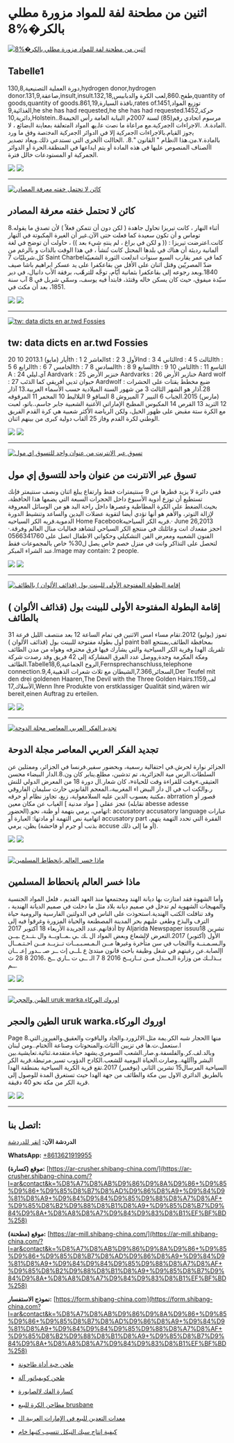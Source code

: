 # اثنين من مطحنة لفة للمواد مزورة مطلي بالكر�%8

<a href="https://swt.shibang-china.com/?l=ar&img&k=%D8%A7%D8%AB%D9%86%D9%8A%D9%86+%D9%85%D9%86+%D9%85%D8%B7%D8%AD%D9%86%D8%A9+%D9%84%D9%81%D8%A9+%D9%84%D9%84%D9%85%D9%88%D8%A7%D8%AF+%D9%85%D8%B2%D9%88%D8%B1%D8%A9+%D9%85%D8%B7%D9%84%D9%8A+%D8%A8%D8%A7%D9%84%D9%83%D8%B1%EF%BF%BD%258" target="_blank">![اثنين من مطحنة لفة للمواد مزورة مطلي بالكر�%8](http://static.shibang-china.com/all-800x300/59.jpg)</a>

## Tabelle1
130,دورة العملية التصنيعية,8,hydrogen donor,hydrogen donor.131,صاعقة,9,insult,insult.132,طفح.860,لعب الكرة والدبابيس,18,quantity of goods,quantity of goods.861,نافذة السيارة,19,rates of.1451,توزيع المواد الغذائية,9,he she has had requested,he she has had requested.1452,حركة دائرية,10,Holstein.مرسوم اتحادي رقم(85) لسنة 2007م النيابة العامة رأس الخيمة8. .اﻟﻣﺎدة.٨. .اﻻﺟراءات اﻟﺟﻣرﮐﯾﺔ.ﻣﻊ ﻣراﻋﺎة ﻣﺎ ﻧﺻت ﻋﻟ.ﯾﮫ اﻟﻣواد اﻟﻣﺗﻌﻟﻘﺔ ﺑﻣﻌﺎﯾﻧﺔ اﻟﺑﺿﺎﺋﻊ ، ﻻ ﯾﺟوز اﻟﻘﯾﺎم.ﺑﺎﻻﺟراءات اﻟﺟﻣرﮐﯾﺔ إﻻ ﻓﻲ اﻟدواﺋر اﻟﺟﻣرﮐﯾﺔ اﻟﻣﺧﺗﺻﺔ وﻓق ﻣﺎ ورد ﺑﺎﻟﻣﺎدة.٧.ﻣن.ھذا اﻟﻧظﺎم &quot; اﻟﻘﺎﻧون &quot;.8. .الحاالت األخرى التي تستدعي ذلك.ويعاد تصدير األصناف المنصوص عليها في هذه المادة أو يتم ايداعها في المنطقة.الحرة أو الدوائر الجمركية او المستودعات خالل فترة.


<a href="https://whatsapp.shibangsoft.com/WhatsApp.php" target="_blank" title="WhatsApp">![](http://static.shibang-china.com/icon/whatsapp.png)</a> <a href="https://swt.shibang-china.com/?l=ar&icon&k=%D8%A7%D8%AB%D9%86%D9%8A%D9%86+%D9%85%D9%86+%D9%85%D8%B7%D8%AD%D9%86%D8%A9+%D9%84%D9%81%D8%A9+%D9%84%D9%84%D9%85%D9%88%D8%A7%D8%AF+%D9%85%D8%B2%D9%88%D8%B1%D8%A9+%D9%85%D8%B7%D9%84%D9%8A+%D8%A8%D8%A7%D9%84%D9%83%D8%B1%EF%BF%BD%258" target="_blank">![](http://static.shibang-china.com/icon/chat-ar.png)</a>

---

<a href="https://swt.shibang-china.com/?l=ar&img&k=%D8%A7%D8%AB%D9%86%D9%8A%D9%86+%D9%85%D9%86+%D9%85%D8%B7%D8%AD%D9%86%D8%A9+%D9%84%D9%81%D8%A9+%D9%84%D9%84%D9%85%D9%88%D8%A7%D8%AF+%D9%85%D8%B2%D9%88%D8%B1%D8%A9+%D9%85%D8%B7%D9%84%D9%8A+%D8%A8%D8%A7%D9%84%D9%83%D8%B1%EF%BF%BD%258" target="_blank">![كائن لا تحتمل خفته معرفة المصادر](http://static.shibang-china.com/all-800x300/987.jpg)</a>

## كائن لا تحتمل خفته معرفة المصادر
8.أثناء النهار ، كانت تيريزا تحاول جاهدة ( لكن دون أن تتمكن فعلاً ) لأن تصدق ما يقوله توماس و أن تكون سعيدة كما فعلت حتى الآن.غير أن الغيرة المكبوتة في النهار كانت.اعترضت تيريزا : (( و لكن في براغ ، لم ينتهِ شيء بعد )) ، حاولت أن توضح في لغة ألمانية رديئة أن هناك في بلدها المحتل كانت تُنشأ ، في هذا الوقت بالذات و بالرغم من كل.شربليّات 7 Saint Charbelكما في عمر يقارب السبع سنوات اندلعت الثورة الشعبيّة ضدّ المصريّين وقتل اثنان على الأقل من بقاعكفرا على يد عسكر ابراهيم باشا صيف 1840.وبعد رجوعه إلى بقاعكفرا بثمانية أيّام، توجَّه للترهّب، برفقة الأب دانيال، في دير سيّدة ميفوق، حيث كان يسكن خاله وقتئذ، فابتدأ فيه يوسف، وسمّي شربل في 8 آب سنة 1851، بعد أن مكث في.


<a href="https://whatsapp.shibangsoft.com/WhatsApp.php" target="_blank" title="WhatsApp">![](http://static.shibang-china.com/icon/whatsapp.png)</a> <a href="https://swt.shibang-china.com/?l=ar&icon&k=%D8%A7%D8%AB%D9%86%D9%8A%D9%86+%D9%85%D9%86+%D9%85%D8%B7%D8%AD%D9%86%D8%A9+%D9%84%D9%81%D8%A9+%D9%84%D9%84%D9%85%D9%88%D8%A7%D8%AF+%D9%85%D8%B2%D9%88%D8%B1%D8%A9+%D9%85%D8%B7%D9%84%D9%8A+%D8%A8%D8%A7%D9%84%D9%83%D8%B1%EF%BF%BD%258" target="_blank">![](http://static.shibang-china.com/icon/chat-ar.png)</a>

---

<a href="https://swt.shibang-china.com/?l=ar&img&k=%D8%A7%D8%AB%D9%86%D9%8A%D9%86+%D9%85%D9%86+%D9%85%D8%B7%D8%AD%D9%86%D8%A9+%D9%84%D9%81%D8%A9+%D9%84%D9%84%D9%85%D9%88%D8%A7%D8%AF+%D9%85%D8%B2%D9%88%D8%B1%D8%A9+%D9%85%D8%B7%D9%84%D9%8A+%D8%A8%D8%A7%D9%84%D9%83%D8%B1%EF%BF%BD%258" target="_blank">![tw: data dicts en ar.twd Fossies](http://static.shibang-china.com/all-800x300/654.jpg)</a>

## tw: data dicts en ar.twd Fossies
20 أيار (مايو) 2013.1 10th : العاشر 2 1st : الأول 3 2nd : الثاني 4 3rd : الثالث 5 4th : الرابع 6 5th : الخامس 7 6th : السادس 8 7th : السابع 9 8th : الثامن 10 9th : التاسع 11 A : آي.ليلي 24 Aardvark : خنزير الأرض 25 Aardvarks : خنازير الأرض 26 Aard wolf : حيوان ثديي أفريقي كما الذئب 27 Aardwolf : ضبع مخطط يقتات على الحشرات 28.آذار هو الشهر الثالث 3 من شهور السنة الميلادية حسب الأسماء العربية.13 آذار (مارس) 2015.الجباب 6 النيير 7 الميروش 8 الساقو 9 البلاليط 10 المحمر 11 المرقوقه 12 الثريد 13 القرص 14 المكبوس المطبخ الإماراتي الأغنية الشعبية جابر جاسم،.باتو، لعبت مع الكرة ستة مقبض على ظهور الخيل، ولكن الرياضة الأكثر شعبية هي كرة القدم الفريق الوطني لكرة القدم وفاز 25 ألقاب دولية كبرى من بينهم اثنان.


<a href="https://whatsapp.shibangsoft.com/WhatsApp.php" target="_blank" title="WhatsApp">![](http://static.shibang-china.com/icon/whatsapp.png)</a> <a href="https://swt.shibang-china.com/?l=ar&icon&k=%D8%A7%D8%AB%D9%86%D9%8A%D9%86+%D9%85%D9%86+%D9%85%D8%B7%D8%AD%D9%86%D8%A9+%D9%84%D9%81%D8%A9+%D9%84%D9%84%D9%85%D9%88%D8%A7%D8%AF+%D9%85%D8%B2%D9%88%D8%B1%D8%A9+%D9%85%D8%B7%D9%84%D9%8A+%D8%A8%D8%A7%D9%84%D9%83%D8%B1%EF%BF%BD%258" target="_blank">![](http://static.shibang-china.com/icon/chat-ar.png)</a>

---

<a href="https://swt.shibang-china.com/?l=ar&img&k=%D8%A7%D8%AB%D9%86%D9%8A%D9%86+%D9%85%D9%86+%D9%85%D8%B7%D8%AD%D9%86%D8%A9+%D9%84%D9%81%D8%A9+%D9%84%D9%84%D9%85%D9%88%D8%A7%D8%AF+%D9%85%D8%B2%D9%88%D8%B1%D8%A9+%D9%85%D8%B7%D9%84%D9%8A+%D8%A8%D8%A7%D9%84%D9%83%D8%B1%EF%BF%BD%258" target="_blank">![تسوق عبر الانترنت من عنوان واحد للتسوق إي مول](http://static.shibang-china.com/all-800x300/643.jpg)</a>

## تسوق عبر الانترنت من عنوان واحد للتسوق إي مول
ففي دائرة لا يزيد قطرها عن 9 سنتيمترات فقط وارتفاع يبلغ اثنان ونصف سنتيمتر فإنك تستطيع أن توزع أدوية الأسبوع داخل الحجرات السبعة التي يضمها هذا الحافظة، بحيث.الضغط على الكرة المطاطية وعصرها داخل راحة اليد هو من الوسائل المعروفة لإزالة التوتر، والأهم هو أنها تؤدي أيضا لتقوية عضلات اليدين والساعد وتنشيط الدورة الدموية.قريه الكر السياحيه Home Facebookقريه الكر السياحيه.· June 26,2013 ·.احجز مقعدك انت وعائلتك في منتجع الكر السياحي لتشاهد فعاليات منال العالم وفرقة الفنون الشعبيه ومعرض الفن التشكيلي وحكواتي الاطفال اتصل على 0566341760 لتحصل على التذاكر وانت في منزل خصم خاص يصل ل30% خاص بالمجموعات فقط عند الشراء المبكر.Image may contain: 2 people.


<a href="https://whatsapp.shibangsoft.com/WhatsApp.php" target="_blank" title="WhatsApp">![](http://static.shibang-china.com/icon/whatsapp.png)</a> <a href="https://swt.shibang-china.com/?l=ar&icon&k=%D8%A7%D8%AB%D9%86%D9%8A%D9%86+%D9%85%D9%86+%D9%85%D8%B7%D8%AD%D9%86%D8%A9+%D9%84%D9%81%D8%A9+%D9%84%D9%84%D9%85%D9%88%D8%A7%D8%AF+%D9%85%D8%B2%D9%88%D8%B1%D8%A9+%D9%85%D8%B7%D9%84%D9%8A+%D8%A8%D8%A7%D9%84%D9%83%D8%B1%EF%BF%BD%258" target="_blank">![](http://static.shibang-china.com/icon/chat-ar.png)</a>

---

<a href="https://swt.shibang-china.com/?l=ar&img&k=%D8%A7%D8%AB%D9%86%D9%8A%D9%86+%D9%85%D9%86+%D9%85%D8%B7%D8%AD%D9%86%D8%A9+%D9%84%D9%81%D8%A9+%D9%84%D9%84%D9%85%D9%88%D8%A7%D8%AF+%D9%85%D8%B2%D9%88%D8%B1%D8%A9+%D9%85%D8%B7%D9%84%D9%8A+%D8%A8%D8%A7%D9%84%D9%83%D8%B1%EF%BF%BD%258" target="_blank">![إقامة البطولة المفتوحة الأولى للبينت بول (قذائف الألوان ) بالطائف](http://static.shibang-china.com/all-800x300/1433.jpg)</a>

## إقامة البطولة المفتوحة الأولى للبينت بول (قذائف الألوان ) بالطائف
31 تموز (يوليو) 2012.تقام مساء امس الاثنين في تمام الساعة 12 بعد منتصف الليل قرعة أول بطولة مفتوحة للبينت بول (قذائف الألوان ) paint ball بمحافظة الطائف,بمنتجع تلفريك الهدا وقرية الكر السياحية والتي يشارك فيها فرق محترفه وهواه من مدن الطائف ومكة المكرمة وجدة,ووصل عدد الفرق المشاركة إلى 42 فريق وقد رصدت شركة الطائف.Tabelle18,الروح الجماعية,6,Fernsprechanschluss,telephone connection.9,السجائر,7.366,الشيطان مع ثلاث شعرات الذهبية,4,Der Teufel mit den drei goldenen Haaren,The Devil with the Three Golden Hairs.1159,لف الأسلاك,17,Wenn Ihre Produkte von erstklassiger Qualität sind,wären wir bereit,einen Auftrag zu erteilen.


<a href="https://whatsapp.shibangsoft.com/WhatsApp.php" target="_blank" title="WhatsApp">![](http://static.shibang-china.com/icon/whatsapp.png)</a> <a href="https://swt.shibang-china.com/?l=ar&icon&k=%D8%A7%D8%AB%D9%86%D9%8A%D9%86+%D9%85%D9%86+%D9%85%D8%B7%D8%AD%D9%86%D8%A9+%D9%84%D9%81%D8%A9+%D9%84%D9%84%D9%85%D9%88%D8%A7%D8%AF+%D9%85%D8%B2%D9%88%D8%B1%D8%A9+%D9%85%D8%B7%D9%84%D9%8A+%D8%A8%D8%A7%D9%84%D9%83%D8%B1%EF%BF%BD%258" target="_blank">![](http://static.shibang-china.com/icon/chat-ar.png)</a>

---

<a href="https://swt.shibang-china.com/?l=ar&img&k=%D8%A7%D8%AB%D9%86%D9%8A%D9%86+%D9%85%D9%86+%D9%85%D8%B7%D8%AD%D9%86%D8%A9+%D9%84%D9%81%D8%A9+%D9%84%D9%84%D9%85%D9%88%D8%A7%D8%AF+%D9%85%D8%B2%D9%88%D8%B1%D8%A9+%D9%85%D8%B7%D9%84%D9%8A+%D8%A8%D8%A7%D9%84%D9%83%D8%B1%EF%BF%BD%258" target="_blank">![تجديد الفكر العربي المعاصر مجلة الدوحة](http://static.shibang-china.com/all-800x300/726.jpg)</a>

## تجديد الفكر العربي المعاصر مجلة الدوحة
الجزائر نوارة لحرش.في احتفالية رسمية، وبحضور سفير.فرنسا في الجزائر، وممثلين عن السلطات.الرس مية الجزائرية، تم تدشين، مطلع.يناير كان ون.8.الدار البيضاء محسن العتيقي.»وقت للقراءة وقت للحياة«، كان شعار.ال دورة 18 من المعرض الدولي للنش ر.والكت اب في ال دار البيض اء المغربية،.المعجم القانوني حارث سليمان الفاروقي مكتبة يعسوب الدين عليه السلامغواية، زيغ، تجاوز نظام أو خرقه، abrration قصور أو عجز عقلي [ مواد مدنية ] الغياب عن مكان معين (تقابله abesse adesse الحضور).اتهامي، يرمي بتهمة أو ظنة، نحو: accusatory accusatory language عبارات اتهامية نص التهمة أو مادتها: العبارة أو accusatory part الفقرة التي تحدد التهمة يتهم، يظن، يرمي (بذنب أو جرم أو فاحشة accuse أو ما إلى ذلك).


<a href="https://whatsapp.shibangsoft.com/WhatsApp.php" target="_blank" title="WhatsApp">![](http://static.shibang-china.com/icon/whatsapp.png)</a> <a href="https://swt.shibang-china.com/?l=ar&icon&k=%D8%A7%D8%AB%D9%86%D9%8A%D9%86+%D9%85%D9%86+%D9%85%D8%B7%D8%AD%D9%86%D8%A9+%D9%84%D9%81%D8%A9+%D9%84%D9%84%D9%85%D9%88%D8%A7%D8%AF+%D9%85%D8%B2%D9%88%D8%B1%D8%A9+%D9%85%D8%B7%D9%84%D9%8A+%D8%A8%D8%A7%D9%84%D9%83%D8%B1%EF%BF%BD%258" target="_blank">![](http://static.shibang-china.com/icon/chat-ar.png)</a>

---

<a href="https://swt.shibang-china.com/?l=ar&img&k=%D8%A7%D8%AB%D9%86%D9%8A%D9%86+%D9%85%D9%86+%D9%85%D8%B7%D8%AD%D9%86%D8%A9+%D9%84%D9%81%D8%A9+%D9%84%D9%84%D9%85%D9%88%D8%A7%D8%AF+%D9%85%D8%B2%D9%88%D8%B1%D8%A9+%D9%85%D8%B7%D9%84%D9%8A+%D8%A8%D8%A7%D9%84%D9%83%D8%B1%EF%BF%BD%258" target="_blank">![ماذا خسر العالم بانحطاط المسلمين](http://static.shibang-china.com/all-800x300/949.jpg)</a>

## ماذا خسر العالم بانحطاط المسلمين
وأما الشهوة فقد امتازت بها ديانة الهند ومجتمعها منذ العهد القديم ، فلعل المواد الجنسية والمهيجات الشهوية لم تدخل في صميم ديانة بلاد مثل ما دخلت في صميم الديانة الهندية ، وقد تناقلت الكتب الهندية.استحوذت على الناس في الدولتين الفارسية والرومية حياة الترف والبذخ وطغى عليهم بحر المدينة المصطنعة والحياة المزورة وغرقوا فيه إلى أذقانهم.عدد الجريدة الأربعاء 18 أكتوبر 2017 by Aljarida Newspaper issuu18 تشرين الأول (أكتوبر) 2017.التعرض لإلشعاع وبعض المواد ال ـك ـي ـمــاويــة وال ـتــدخ ـيــن والـسـمـنــة واالنجاب في سن متأخرة وغيرها مــن الـمـسـبـبــات تــزيــد مــن احـتـمــال اإلصابة.عن رغبتهم في شغل وظيفة باحث قانون مبتدئ ع ـلــى إث ــر صـ ــدور إعـ ــان بــذلــك من وزارة الـعــدل مــن تــاريــخ 2016 8 7 الـ ــى ت ــاري ــخ ،2016 8 28 ث ــم.


<a href="https://whatsapp.shibangsoft.com/WhatsApp.php" target="_blank" title="WhatsApp">![](http://static.shibang-china.com/icon/whatsapp.png)</a> <a href="https://swt.shibang-china.com/?l=ar&icon&k=%D8%A7%D8%AB%D9%86%D9%8A%D9%86+%D9%85%D9%86+%D9%85%D8%B7%D8%AD%D9%86%D8%A9+%D9%84%D9%81%D8%A9+%D9%84%D9%84%D9%85%D9%88%D8%A7%D8%AF+%D9%85%D8%B2%D9%88%D8%B1%D8%A9+%D9%85%D8%B7%D9%84%D9%8A+%D8%A8%D8%A7%D9%84%D9%83%D8%B1%EF%BF%BD%258" target="_blank">![](http://static.shibang-china.com/icon/chat-ar.png)</a>

---

<a href="https://swt.shibang-china.com/?l=ar&img&k=%D8%A7%D8%AB%D9%86%D9%8A%D9%86+%D9%85%D9%86+%D9%85%D8%B7%D8%AD%D9%86%D8%A9+%D9%84%D9%81%D8%A9+%D9%84%D9%84%D9%85%D9%88%D8%A7%D8%AF+%D9%85%D8%B2%D9%88%D8%B1%D8%A9+%D9%85%D8%B7%D9%84%D9%8A+%D8%A8%D8%A7%D9%84%D9%83%D8%B1%EF%BF%BD%258" target="_blank">![الطين والحجر uruk warka.اوروك الوركاء](http://static.shibang-china.com/all-800x300/1102.jpg)</a>

## الطين والحجر uruk warka.اوروك الوركاء
Page 8.منها االحجار شبه الكر.يمة مثل.الالزورد.والجاد والياقوت والعقيق.والفيروز.التي ا.ستعمل.ت.ها في تزيين األثاث.والمنحوتات وصناعة األختام..ومن لبنان وبالد.لف.كر.والفلسفة.و.صار.الشعب السومري.يشهد حياة.متقدمة.ثنائية.تعايشية.بين البشر واآللهة..وصارت.الحياة اليومية للشعب.الكادح الدؤوب تسير.مرتبطة.قرية الكر السياحية المرسال15 تشرين الثاني (نوفمبر) 2017.تقع قرية الكرية السياحية بمنطقة الهدا بالطريق الدائري الاول بين مكة والطائف من جهة الهدا حيث تستغرق المدة للوصول إلى قرية الكر من مكة نحو 40 دقيقة.


<a href="https://whatsapp.shibangsoft.com/WhatsApp.php" target="_blank" title="WhatsApp">![](http://static.shibang-china.com/icon/whatsapp.png)</a> <a href="https://swt.shibang-china.com/?l=ar&icon&k=%D8%A7%D8%AB%D9%86%D9%8A%D9%86+%D9%85%D9%86+%D9%85%D8%B7%D8%AD%D9%86%D8%A9+%D9%84%D9%81%D8%A9+%D9%84%D9%84%D9%85%D9%88%D8%A7%D8%AF+%D9%85%D8%B2%D9%88%D8%B1%D8%A9+%D9%85%D8%B7%D9%84%D9%8A+%D8%A8%D8%A7%D9%84%D9%83%D8%B1%EF%BF%BD%258" target="_blank">![](http://static.shibang-china.com/icon/chat-ar.png)</a>

---
## اتصل بنا:

**الدردشة الآن:** [انقر للدردشة](https://swt.shibang-china.com?l=ar&contact&k=%D8%A7%D8%AB%D9%86%D9%8A%D9%86+%D9%85%D9%86+%D9%85%D8%B7%D8%AD%D9%86%D8%A9+%D9%84%D9%81%D8%A9+%D9%84%D9%84%D9%85%D9%88%D8%A7%D8%AF+%D9%85%D8%B2%D9%88%D8%B1%D8%A9+%D9%85%D8%B7%D9%84%D9%8A+%D8%A8%D8%A7%D9%84%D9%83%D8%B1%EF%BF%BD%258)

**WhatsApp:**  [+8613621919955](https://whatsapp.shibangsoft.com/WhatsApp.php)

**موقع (كسارة):** [https://ar-crusher.shibang-china.com/](https://ar-crusher.shibang-china.com/?l=ar&contact&k=%D8%A7%D8%AB%D9%86%D9%8A%D9%86+%D9%85%D9%86+%D9%85%D8%B7%D8%AD%D9%86%D8%A9+%D9%84%D9%81%D8%A9+%D9%84%D9%84%D9%85%D9%88%D8%A7%D8%AF+%D9%85%D8%B2%D9%88%D8%B1%D8%A9+%D9%85%D8%B7%D9%84%D9%8A+%D8%A8%D8%A7%D9%84%D9%83%D8%B1%EF%BF%BD%258)

**موقع (مطحنة):** [https://ar-mill.shibang-china.com/](https://ar-mill.shibang-china.com/?l=ar&contact&k=%D8%A7%D8%AB%D9%86%D9%8A%D9%86+%D9%85%D9%86+%D9%85%D8%B7%D8%AD%D9%86%D8%A9+%D9%84%D9%81%D8%A9+%D9%84%D9%84%D9%85%D9%88%D8%A7%D8%AF+%D9%85%D8%B2%D9%88%D8%B1%D8%A9+%D9%85%D8%B7%D9%84%D9%8A+%D8%A8%D8%A7%D9%84%D9%83%D8%B1%EF%BF%BD%258)

**نموذج الاستفسار:** [https://form.shibang-china.com](https://form.shibang-china.com?l=ar&contact&k=%D8%A7%D8%AB%D9%86%D9%8A%D9%86+%D9%85%D9%86+%D9%85%D8%B7%D8%AD%D9%86%D8%A9+%D9%84%D9%81%D8%A9+%D9%84%D9%84%D9%85%D9%88%D8%A7%D8%AF+%D9%85%D8%B2%D9%88%D8%B1%D8%A9+%D9%85%D8%B7%D9%84%D9%8A+%D8%A8%D8%A7%D9%84%D9%83%D8%B1%EF%BF%BD%258)

* [طحن حبة أداة طاحونة](../30/%D8%B7%D8%AD%D9%86%20%D8%AD%D8%A8%D8%A9%20%D8%A3%D8%AF%D8%A7%D8%A9%20%D8%B7%D8%A7%D8%AD%D9%88%D9%86%D8%A9.md)

* [طحن كويمباتور آلة](../30/%D8%B7%D8%AD%D9%86%20%D9%83%D9%88%D9%8A%D9%85%D8%A8%D8%A7%D8%AA%D9%88%D8%B1%20%D8%A2%D9%84%D8%A9.md)

* [كسارة الفك لالصابورة](../27/%D9%83%D8%B3%D8%A7%D8%B1%D8%A9%20%D8%A7%D9%84%D9%81%D9%83%20%D9%84%D8%A7%D9%84%D8%B5%D8%A7%D8%A8%D9%88%D8%B1%D8%A9.md)

* [مطاحن الكرة للبيع brusbane](../27/%D9%85%D8%B7%D8%A7%D8%AD%D9%86%20%D8%A7%D9%84%D9%83%D8%B1%D8%A9%20%D9%84%D9%84%D8%A8%D9%8A%D8%B9%20brusbane.md)

* [معدات التعدين للبيع في الإمارات العربية ال](../26/%D9%85%D8%B9%D8%AF%D8%A7%D8%AA%20%D8%A7%D9%84%D8%AA%D8%B9%D8%AF%D9%8A%D9%86%20%D9%84%D9%84%D8%A8%D9%8A%D8%B9%20%D9%81%D9%8A%20%D8%A7%D9%84%D8%A5%D9%85%D8%A7%D8%B1%D8%A7%D8%AA%20%D8%A7%D9%84%D8%B9%D8%B1%D8%A8%D9%8A%D8%A9%20%D8%A7%D9%84.md)

* [كيفية إنتاج سبك النيكل تتسبب كتبها خام](../30/%D9%83%D9%8A%D9%81%D9%8A%D8%A9%20%D8%A5%D9%86%D8%AA%D8%A7%D8%AC%20%D8%B3%D8%A8%D9%83%20%D8%A7%D9%84%D9%86%D9%8A%D9%83%D9%84%20%D8%AA%D8%AA%D8%B3%D8%A8%D8%A8%20%D9%83%D8%AA%D8%A8%D9%87%D8%A7%20%D8%AE%D8%A7%D9%85.md)